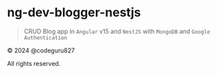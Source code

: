 # ng-dev-blogger-nestjs

> CRUD Blog app in `Angular` v15 and `NestJS` with `MongoDB` and `Google Authentication`

&copy; 2024 @codeguru827

All rights reserved.
